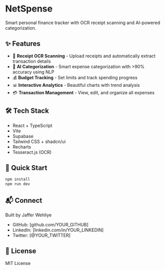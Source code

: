 # NetSpense

Smart personal finance tracker with OCR receipt scanning and AI-powered categorization.

## ✨ Features

- 📸 **Receipt OCR Scanning** - Upload receipts and automatically extract transaction details
- 🤖 **AI Categorization** - Smart expense categorization with >90% accuracy using NLP
- 💰 **Budget Tracking** - Set limits and track spending progress
- 📊 **Interactive Analytics** - Beautiful charts with trend analysis
- 💳 **Transaction Management** - View, edit, and organize all expenses

## 🛠️ Tech Stack

- React + TypeScript
- Vite
- Supabase
- Tailwind CSS + shadcn/ui
- Recharts
- Tesseract.js (OCR)

## 🚀 Quick Start

```bash
npm install
npm run dev
```

## 📬 Connect

Built by Jaffer Wehliye

- GitHub: [github.com/YOUR_GITHUB]
- LinkedIn: [linkedin.com/in/YOUR_LINKEDIN]
- Twitter: [@YOUR_TWITTER]

## 📄 License

MIT License
